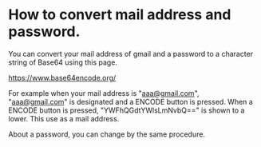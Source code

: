 # How to convert mail address and password.

You can convert your mail address of gmail and a password to a character string of Base64 using this page.

https://www.base64encode.org/

For example when your mail address is "aaa@gmail.com",
"aaa@gmail.com" is designated and a ENCODE button is pressed.
When a ENCODE button is pressed, "YWFhQGdtYWlsLmNvbQ==" is shown to a lower.
This use as a mail address.   

About a password, you can change by the same procedure.